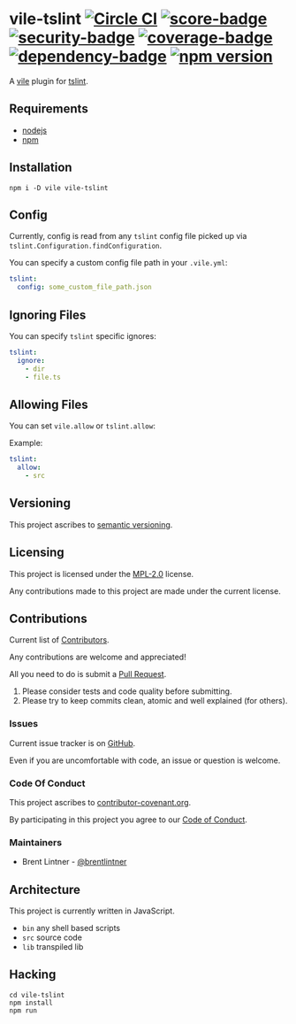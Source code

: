 # vile-tslint [![Circle CI](https://circleci.com/gh/forthright/vile-tslint.svg?style=shield&circle-token=b2617bd7552a6158b6a8267fb454f8dfea0b9e50)](https://circleci.com/gh/forthright/vile-tslint) [![score-badge](https://vile.io/api/v0/projects/vile-tslint/badges/score?token=USryyHar5xQs7cBjNUdZ)](https://vile.io/~brentlintner/vile-tslint) [![security-badge](https://vile.io/api/v0/projects/vile-tslint/badges/security?token=USryyHar5xQs7cBjNUdZ)](https://vile.io/~brentlintner/vile-tslint) [![coverage-badge](https://vile.io/api/v0/projects/vile-tslint/badges/coverage?token=USryyHar5xQs7cBjNUdZ)](https://vile.io/~brentlintner/vile-tslint) [![dependency-badge](https://vile.io/api/v0/projects/vile-tslint/badges/dependency?token=USryyHar5xQs7cBjNUdZ)](https://vile.io/~brentlintner/vile-tslint) [![npm version](https://badge.fury.io/js/vile-tslint.svg)](https://badge.fury.io/js/vile-tslint)

A [vile](https://vile.io) plugin for [tslint](https://palantir.github.io/tslint).

## Requirements

- [nodejs](http://nodejs.org)
- [npm](http://npmjs.org)

## Installation

    npm i -D vile vile-tslint

## Config

Currently, config is read from any `tslint` config file picked up via
`tslint.Configuration.findConfiguration`.

You can specify a custom config file path in your `.vile.yml`:

```yaml
tslint:
  config: some_custom_file_path.json
```

## Ignoring Files

You can specify `tslint` specific ignores:

```yaml
tslint:
  ignore:
    - dir
    - file.ts
```

## Allowing Files

You can set `vile.allow` or `tslint.allow`:

Example:

```yaml
tslint:
  allow:
    - src
```
## Versioning

This project ascribes to [semantic versioning](http://semver.org).

## Licensing

This project is licensed under the [MPL-2.0](LICENSE) license.

Any contributions made to this project are made under the current license.

## Contributions

Current list of [Contributors](https://github.com/forthright/vile-tslint/graphs/contributors).

Any contributions are welcome and appreciated!

All you need to do is submit a [Pull Request](https://github.com/forthright/vile-tslint/pulls).

1. Please consider tests and code quality before submitting.
2. Please try to keep commits clean, atomic and well explained (for others).

### Issues

Current issue tracker is on [GitHub](https://github.com/forthright/vile-tslint/issues).

Even if you are uncomfortable with code, an issue or question is welcome.

### Code Of Conduct

This project ascribes to [contributor-covenant.org](http://contributor-covenant.org).

By participating in this project you agree to our [Code of Conduct](CODE_OF_CONDUCT.md).

### Maintainers

- Brent Lintner - [@brentlintner](http://github.com/brentlintner)

## Architecture

This project is currently written in JavaScript.

- `bin` any shell based scripts
- `src` source code
- `lib` transpiled lib

## Hacking

    cd vile-tslint
    npm install
    npm run
